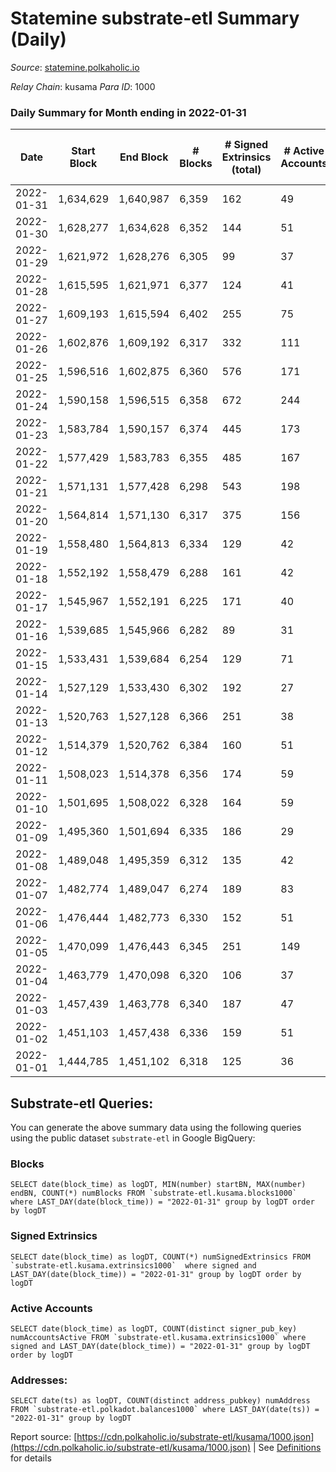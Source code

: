 # Statemine substrate-etl Summary (Daily)

_Source_: [statemine.polkaholic.io](https://statemine.polkaholic.io)

*Relay Chain*: kusama
*Para ID*: 1000



### Daily Summary for Month ending in 2022-01-31


| Date | Start Block | End Block | # Blocks | # Signed Extrinsics (total) | # Active Accounts | # Passive | # New | # Addresses with Balances | # Events | # Transfers | # XCM Transfers In | # XCM Transfers Out |
| ---- | ----------- | --------- | -------- | --------------------------- | ----------------- | --------- | ----- | ------------------------- | -------- | ----------- | ------------------ | ------------------- |
| 2022-01-31 | 1,634,629 | 1,640,987 | 6,359  | 162 | 49 |  |  | 18,855 | 15,640 | 2,101 ($193,795.00) | 11 ($198.28) |   |
| 2022-01-30 | 1,628,277 | 1,634,628 | 6,352  | 144 | 51 |  |  | 18,835 | 15,669 | 2,128 ($133,444.50) | 24 ($187.78) |   |
| 2022-01-29 | 1,621,972 | 1,628,276 | 6,305  | 99 | 37 |  |  | 18,811 | 14,768 | 1,602 ($87,124.92) | 10 ($121.25) | 3 ($594.98) |
| 2022-01-28 | 1,615,595 | 1,621,971 | 6,377  | 124 | 41 |  |  | 18,791 | 16,049 | 2,269 ($75,611.39) | 19 ($8,867.97) |   |
| 2022-01-27 | 1,609,193 | 1,615,594 | 6,402  | 255 | 75 |  |  | 18,710 | 17,590 | 3,322 ($305,603.79) | 35 ($715.66) |   |
| 2022-01-26 | 1,602,876 | 1,609,192 | 6,317  | 332 | 111 |  |  | 18,671 | 18,662 | 4,160 ($597,339.97) | 37 ($332.96) |   |
| 2022-01-25 | 1,596,516 | 1,602,875 | 6,360  | 576 | 171 |  |  | 18,633 | 21,220 | 5,197 ($610,097.49) | 79 ($2,256.12) | 27 ($83,848.03) |
| 2022-01-24 | 1,590,158 | 1,596,515 | 6,358  | 672 | 244 |  |  | 18,563 | 21,732 | 5,256 ($814,050.96) | 73 ($10,321.44) | 61 ($314,264.53) |
| 2022-01-23 | 1,583,784 | 1,590,157 | 6,374  | 445 | 173 |  |  | 18,501 | 20,039 | 4,742 ($612,996.92) | 54 ($259.94) |   |
| 2022-01-22 | 1,577,429 | 1,583,783 | 6,355  | 485 | 167 |  |  | 18,462 | 20,515 | 4,991 ($565,896.77) | 60 ($559.19) | 8 ($25,001.89) |
| 2022-01-21 | 1,571,131 | 1,577,428 | 6,298  | 543 | 198 |  |  | 18,404 | 20,532 | 5,010 ($456,749.04) | 28 ($277.41) | 78 ($2,543,034.02) |
| 2022-01-20 | 1,564,814 | 1,571,130 | 6,317  | 375 | 156 |  |  | 18,364 | 18,190 | 3,396 ($270,188.91) | 40 ($1,014.83) | 104 ($606,597.29) |
| 2022-01-19 | 1,558,480 | 1,564,813 | 6,334  | 129 | 42 |  |  | 18,324 | 15,585 | 2,194 ($105,218.70) | 19 ($147.32) |   |
| 2022-01-18 | 1,552,192 | 1,558,479 | 6,288  | 161 | 42 |  |  | 18,286 | 16,216 | 2,720 ($95,679.43) | 17 ($642.70) |   |
| 2022-01-17 | 1,545,967 | 1,552,191 | 6,225  | 171 | 40 |  |  | 18,245 | 15,879 | 2,430 ($188,529.23) | 36 ($181.39) |   |
| 2022-01-16 | 1,539,685 | 1,545,966 | 6,282  | 89 | 31 |  |  | 18,198 | 14,695 | 1,634 ($400,771.24) | 13 ($60.94) |   |
| 2022-01-15 | 1,533,431 | 1,539,684 | 6,254  | 129 | 71 |  |  | 18,169 | 15,130 | 1,873 ($147,814.67) | 20 ($290.05) |   |
| 2022-01-14 | 1,527,129 | 1,533,430 | 6,302  | 192 | 27 |  |  | 18,170 | 17,300 | 3,209 ($223,276.82) | 26 ($244.55) |   |
| 2022-01-13 | 1,520,763 | 1,527,128 | 6,366  | 251 | 38 |  |  | 18,046 | 17,937 | 3,343 ($73,553.13) | 29 ($258.98) |   |
| 2022-01-12 | 1,514,379 | 1,520,762 | 6,384  | 160 | 51 |  |  | 17,894 | 16,280 | 2,683 ($86,838.10) | 26 ($133.78) |   |
| 2022-01-11 | 1,508,023 | 1,514,378 | 6,356  | 174 | 59 |  |  | 17,860 | 16,181 | 2,608 ($163,350.68) | 16 ($137.54) |   |
| 2022-01-10 | 1,501,695 | 1,508,022 | 6,328  | 164 | 59 |  |  | 17,827 | 16,024 | 2,478 ($334,535.61) | 29 ($239.44) |   |
| 2022-01-09 | 1,495,360 | 1,501,694 | 6,335  | 186 | 29 |  |  | 17,783 | 15,978 | 2,347 ($153,592.87) | 23 ($928.40) |   |
| 2022-01-08 | 1,489,048 | 1,495,359 | 6,312  | 135 | 42 |  |  | 17,734 | 15,449 | 2,109 ($102,511.99) | 23 ($3,917.16) |   |
| 2022-01-07 | 1,482,774 | 1,489,047 | 6,274  | 189 | 83 |  |  | 17,701 | 16,093 | 2,570 ($329,399.30) | 34 ($480.27) |   |
| 2022-01-06 | 1,476,444 | 1,482,773 | 6,330  | 152 | 51 |  |  | 17,667 | 16,136 | 2,695 ($521,940.69) | 24 ($984.71) |   |
| 2022-01-05 | 1,470,099 | 1,476,443 | 6,345  | 251 | 149 |  |  |  | 16,763 | 2,863 ($347,964.71) | 24 ($267.14) |   |
| 2022-01-04 | 1,463,779 | 1,470,098 | 6,320  | 106 | 37 |  |  | 17,597 | 15,274 | 1,907 ($5,029,005.24) | 42 ($753.26) |   |
| 2022-01-03 | 1,457,439 | 1,463,778 | 6,340  | 187 | 47 |  |  | 17,550 | 16,062 | 2,408 ($86,510.37) | 31 ($5,618.23) |   |
| 2022-01-02 | 1,451,103 | 1,457,438 | 6,336  | 159 | 51 |  |  | 17,504 | 15,832 | 2,332 ($778,355.98) | 25 ($1,069.81) |   |
| 2022-01-01 | 1,444,785 | 1,451,102 | 6,318  | 125 | 36 |  |  | 17,470 | 15,348 | 1,958 ($1,247,827.72) | 34 ($1,927.07) |   |

## Substrate-etl Queries:
You can generate the above summary data using the following queries using the public dataset `substrate-etl` in Google BigQuery:


### Blocks
```
SELECT date(block_time) as logDT, MIN(number) startBN, MAX(number) endBN, COUNT(*) numBlocks FROM `substrate-etl.kusama.blocks1000`  where LAST_DAY(date(block_time)) = "2022-01-31" group by logDT order by logDT
```


### Signed Extrinsics
```
SELECT date(block_time) as logDT, COUNT(*) numSignedExtrinsics FROM `substrate-etl.kusama.extrinsics1000`  where signed and LAST_DAY(date(block_time)) = "2022-01-31" group by logDT order by logDT
```


### Active Accounts
```
SELECT date(block_time) as logDT, COUNT(distinct signer_pub_key) numAccountsActive FROM `substrate-etl.kusama.extrinsics1000` where signed and LAST_DAY(date(block_time)) = "2022-01-31" group by logDT order by logDT
```


### Addresses:
```
SELECT date(ts) as logDT, COUNT(distinct address_pubkey) numAddress FROM `substrate-etl.polkadot.balances1000` where LAST_DAY(date(ts)) = "2022-01-31" group by logDT
```



Report source: [https://cdn.polkaholic.io/substrate-etl/kusama/1000.json](https://cdn.polkaholic.io/substrate-etl/kusama/1000.json) | See [Definitions](/DEFINITIONS.md) for details
